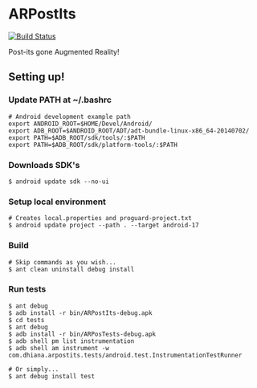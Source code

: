 ARPostIts
=========
[![Build Status](https://travis-ci.org/dhiana/arpostits.svg?branch=master)](https://travis-ci.org/dhiana/arpostits)

Post-its gone Augmented Reality!

Setting up!
-----------

### Update PATH at ~/.bashrc

    # Android development example path
    export ANDROID_ROOT=$HOME/Devel/Android/
    export ADB_ROOT=$ANDROID_ROOT/ADT/adt-bundle-linux-x86_64-20140702/
    export PATH=$ADB_ROOT/sdk/tools/:$PATH
    export PATH=$ADB_ROOT/sdk/platform-tools/:$PATH

### Downloads SDK's

    $ android update sdk --no-ui

### Setup local environment

    # Creates local.properties and proguard-project.txt
    $ android update project --path . --target android-17

### Build

    # Skip commands as you wish...
    $ ant clean uninstall debug install

### Run tests

    $ ant debug
    $ adb install -r bin/ARPostIts-debug.apk
    $ cd tests
    $ ant debug
    $ adb install -r bin/ARPosTests-debug.apk
    $ adb shell pm list instrumentation
    $ adb shell am instrument -w com.dhiana.arpostits.tests/android.test.InstrumentationTestRunner

    # Or simply...
    $ ant debug install test
